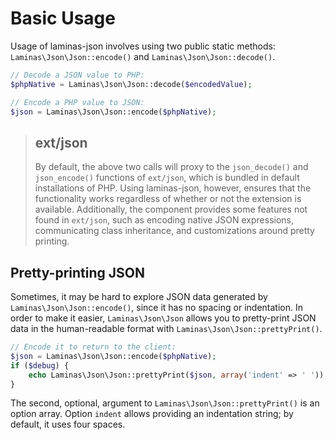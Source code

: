 # Basic Usage

Usage of laminas-json involves using two public static methods:
`Laminas\Json\Json::encode()` and `Laminas\Json\Json::decode()`.

```php
// Decode a JSON value to PHP:
$phpNative = Laminas\Json\Json::decode($encodedValue);

// Encode a PHP value to JSON:
$json = Laminas\Json\Json::encode($phpNative);
```

> ## ext/json
>
> By default, the above two calls will proxy to the `json_decode()` and
> `json_encode()` functions of `ext/json`, which is bundled in default
> installations of PHP. Using laminas-json, however, ensures that the functionality
> works regardless of whether or not the extension is available. Additionally,
> the component provides some features not found in `ext/json`, such as
> encoding native JSON expressions, communicating class inheritance, and
> customizations around pretty printing.

## Pretty-printing JSON

Sometimes, it may be hard to explore JSON data generated by
`Laminas\Json\Json::encode()`, since it has no spacing or indentation. In order to
make it easier, `Laminas\Json\Json` allows you to pretty-print JSON data in the
human-readable format with `Laminas\Json\Json::prettyPrint()`.

```php
// Encode it to return to the client:
$json = Laminas\Json\Json::encode($phpNative);
if ($debug) {
    echo Laminas\Json\Json::prettyPrint($json, array('indent' => ' '));
}
```

The second, optional, argument to `Laminas\Json\Json::prettyPrint()` is an option
array. Option `indent` allows providing an indentation string; by default, it
uses four spaces.
